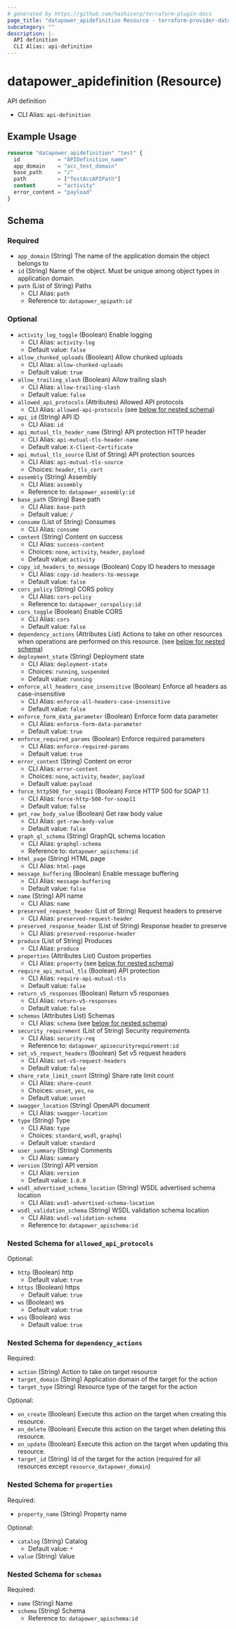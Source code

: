```yaml
---
# generated by https://github.com/hashicorp/terraform-plugin-docs
page_title: "datapower_apidefinition Resource - terraform-provider-datapower"
subcategory: ""
description: |-
  API definition
  CLI Alias: api-definition
---
```


# datapower_apidefinition (Resource)

API definition
  - CLI Alias: `api-definition`

## Example Usage

```terraform
resource "datapower_apidefinition" "test" {
  id            = "APIDefinition_name"
  app_domain    = "acc_test_domain"
  base_path     = "/"
  path          = ["TestAccAPIPath"]
  content       = "activity"
  error_content = "payload"
}
```

<!-- schema generated by tfplugindocs -->
## Schema

### Required

- `app_domain` (String) The name of the application domain the object belongs to
- `id` (String) Name of the object. Must be unique among object types in application domain.
- `path` (List of String) Paths
  - CLI Alias: `path`
  - Reference to: `datapower_apipath:id`

### Optional

- `activity_log_toggle` (Boolean) Enable logging
  - CLI Alias: `activity-log`
  - Default value: `false`
- `allow_chunked_uploads` (Boolean) Allow chunked uploads
  - CLI Alias: `allow-chunked-uploads`
  - Default value: `true`
- `allow_trailing_slash` (Boolean) Allow trailing slash
  - CLI Alias: `allow-trailing-slash`
  - Default value: `false`
- `allowed_api_protocols` (Attributes) Allowed API protocols
  - CLI Alias: `allowed-api-protocols` (see [below for nested schema](#nestedatt--allowed_api_protocols))
- `api_id` (String) API ID
  - CLI Alias: `id`
- `api_mutual_tls_header_name` (String) API protection HTTP header
  - CLI Alias: `api-mutual-tls-header-name`
  - Default value: `X-Client-Certificate`
- `api_mutual_tls_source` (List of String) API protection sources
  - CLI Alias: `api-mutual-tls-source`
  - Choices: `header`, `tls_cert`
- `assembly` (String) Assembly
  - CLI Alias: `assembly`
  - Reference to: `datapower_assembly:id`
- `base_path` (String) Base path
  - CLI Alias: `base-path`
  - Default value: `/`
- `consume` (List of String) Consumes
  - CLI Alias: `consume`
- `content` (String) Content on success
  - CLI Alias: `success-content`
  - Choices: `none`, `activity`, `header`, `payload`
  - Default value: `activity`
- `copy_id_headers_to_message` (Boolean) Copy ID headers to message
  - CLI Alias: `copy-id-headers-to-message`
  - Default value: `false`
- `cors_policy` (String) CORS policy
  - CLI Alias: `cors-policy`
  - Reference to: `datapower_corspolicy:id`
- `cors_toggle` (Boolean) Enable CORS
  - CLI Alias: `cors`
  - Default value: `false`
- `dependency_actions` (Attributes List) Actions to take on other resources when operations are performed on this resource. (see [below for nested schema](#nestedatt--dependency_actions))
- `deployment_state` (String) Deployment state
  - CLI Alias: `deployment-state`
  - Choices: `running`, `suspended`
  - Default value: `running`
- `enforce_all_headers_case_insensitive` (Boolean) Enforce all headers as case-insensitive
  - CLI Alias: `enforce-all-headers-case-insensitive`
  - Default value: `false`
- `enforce_form_data_parameter` (Boolean) Enforce form data parameter
  - CLI Alias: `enforce-form-data-parameter`
  - Default value: `true`
- `enforce_required_params` (Boolean) Enforce required parameters
  - CLI Alias: `enforce-required-params`
  - Default value: `true`
- `error_content` (String) Content on error
  - CLI Alias: `error-content`
  - Choices: `none`, `activity`, `header`, `payload`
  - Default value: `payload`
- `force_http500_for_soap11` (Boolean) Force HTTP 500 for SOAP 1.1
  - CLI Alias: `force-http-500-for-soap11`
  - Default value: `false`
- `get_raw_body_value` (Boolean) Get raw body value
  - CLI Alias: `get-raw-body-value`
  - Default value: `false`
- `graph_ql_schema` (String) GraphQL schema location
  - CLI Alias: `graphql-schema`
  - Reference to: `datapower_apischema:id`
- `html_page` (String) HTML page
  - CLI Alias: `html-page`
- `message_buffering` (Boolean) Enable message buffering
  - CLI Alias: `message-buffering`
  - Default value: `false`
- `name` (String) API name
  - CLI Alias: `name`
- `preserved_request_header` (List of String) Request headers to preserve
  - CLI Alias: `preserved-request-header`
- `preserved_response_header` (List of String) Response header to preserve
  - CLI Alias: `preserved-response-header`
- `produce` (List of String) Produces
  - CLI Alias: `produce`
- `properties` (Attributes List) Custom properties
  - CLI Alias: `property` (see [below for nested schema](#nestedatt--properties))
- `require_api_mutual_tls` (Boolean) API protection
  - CLI Alias: `require-api-mutual-tls`
  - Default value: `false`
- `return_v5_responses` (Boolean) Return v5 responses
  - CLI Alias: `return-v5-responses`
  - Default value: `false`
- `schemas` (Attributes List) Schemas
  - CLI Alias: `schema` (see [below for nested schema](#nestedatt--schemas))
- `security_requirement` (List of String) Security requirements
  - CLI Alias: `security-req`
  - Reference to: `datapower_apisecurityrequirement:id`
- `set_v5_request_headers` (Boolean) Set v5 request headers
  - CLI Alias: `set-v5-request-headers`
  - Default value: `false`
- `share_rate_limit_count` (String) Share rate limit count
  - CLI Alias: `share-count`
  - Choices: `unset`, `yes`, `no`
  - Default value: `unset`
- `swagger_location` (String) OpenAPI document
  - CLI Alias: `swagger-location`
- `type` (String) Type
  - CLI Alias: `type`
  - Choices: `standard`, `wsdl`, `graphql`
  - Default value: `standard`
- `user_summary` (String) Comments
  - CLI Alias: `summary`
- `version` (String) API version
  - CLI Alias: `version`
  - Default value: `1.0.0`
- `wsdl_advertised_schema_location` (String) WSDL advertised schema location
  - CLI Alias: `wsdl-advertised-schema-location`
- `wsdl_validation_schema` (String) WSDL validation schema location
  - CLI Alias: `wsdl-validation-schema`
  - Reference to: `datapower_apischema:id`

<a id="nestedatt--allowed_api_protocols"></a>
### Nested Schema for `allowed_api_protocols`

Optional:

- `http` (Boolean) http
  - Default value: `true`
- `https` (Boolean) https
  - Default value: `true`
- `ws` (Boolean) ws
  - Default value: `true`
- `wss` (Boolean) wss
  - Default value: `true`


<a id="nestedatt--dependency_actions"></a>
### Nested Schema for `dependency_actions`

Required:

- `action` (String) Action to take on target resource
- `target_domain` (String) Application domain of the target for the action
- `target_type` (String) Resource type of the target for the action

Optional:

- `on_create` (Boolean) Execute this action on the target when creating this resource.
- `on_delete` (Boolean) Execute this action on the target when deleting this resource.
- `on_update` (Boolean) Execute this action on the target when updating this resource.
- `target_id` (String) Id of the target for the action (required for all resources except `resource_datapower_domain`)


<a id="nestedatt--properties"></a>
### Nested Schema for `properties`

Required:

- `property_name` (String) Property name

Optional:

- `catalog` (String) Catalog
  - Default value: `*`
- `value` (String) Value


<a id="nestedatt--schemas"></a>
### Nested Schema for `schemas`

Required:

- `name` (String) Name
- `schema` (String) Schema
  - Reference to: `datapower_apischema:id`
